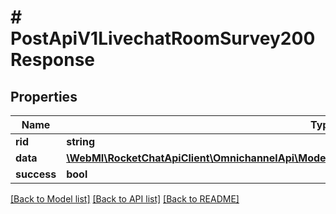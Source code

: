 # # PostApiV1LivechatRoomSurvey200Response

## Properties

Name | Type | Description | Notes
------------ | ------------- | ------------- | -------------
**rid** | **string** |  | [optional]
**data** | [**\WebMI\RocketChatApiClient\OmnichannelApi\Model\PostApiV1LivechatRoomSurvey200ResponseData**](PostApiV1LivechatRoomSurvey200ResponseData.md) |  | [optional]
**success** | **bool** |  | [optional]

[[Back to Model list]](../../README.md#models) [[Back to API list]](../../README.md#endpoints) [[Back to README]](../../README.md)
